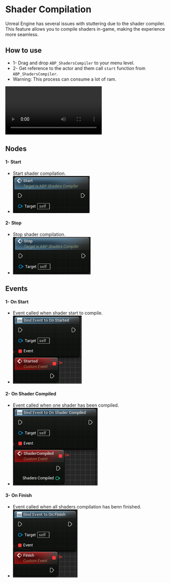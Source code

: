 # Shader Compilation

Unreal Engine has several issues with stuttering due to the shader compiler. This feature allows you to compile shaders in-game, making the experience more seamless.

## How to use

* 1- Drag and drop `ABP_ShadersCompiler` to your menu level.
* 2- Get reference to the actor and them call `start` function from `ABP_ShadersCompiler`.
* Warning: This process can consume a lot of ram.

<video width="60%" controls>
    <source src="https://github.com/Cesio137/EngineUserSettings-Documentation/raw/gh-pages/media/video/Shader.mp4" type="video/mp4">
</video>

## Nodes

#### 1- Start

* Start shader compilation.
* ![Image title](https://github.com/Cesio137/EngineUserSettings-Documentation/raw/gh-pages/media/img/ue4/23.png)

#### 2- Stop

* Stop shader compilation.
* ![Image title](https://github.com/Cesio137/EngineUserSettings-Documentation/raw/gh-pages/media/img/ue4/24.png)

## Events

#### 1- On Start

* Event called when shader start to compile.
* ![Image title](https://github.com/Cesio137/EngineUserSettings-Documentation/raw/gh-pages/media/img/ue4/25.png)

#### 2- On Shader Compiled

* Event called when one shader has been compiled.
* ![Image title](https://github.com/Cesio137/EngineUserSettings-Documentation/raw/gh-pages/media/img/ue4/26.png)

#### 3- On Finish

* Event called when all shaders compilation has benn finished.
* ![Image title](https://github.com/Cesio137/EngineUserSettings-Documentation/raw/gh-pages/media/img/ue4/27.png)